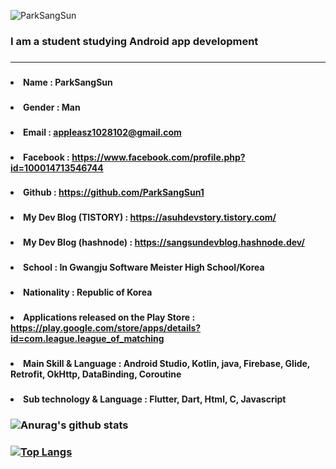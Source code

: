 ![ParkSangSun](https://capsule-render.vercel.app/api?type=wave&color=auto&height=300&section=header&text=ChaKyungMin&fontSize=90)


### <h3>I am a student studying Android app development</h3>
### <hr>
### <ul>
  ### <h4><li><a>Name : ParkSangSun</a></li></h4>
  ### <h4><li><a>Gender : Man</a></li></h4>
  ### <h4><li><a>Email : appleasz1028102@gmail.com</a></li></h4>
  ### <h4><li><a>Facebook : https://www.facebook.com/profile.php?id=100014713546744</a></li></h4>
  ### <h4><li><a>Github : https://github.com/ParkSangSun1</a></li></h4>
  ### <h4><li><a>My Dev Blog (TISTORY) :   https://asuhdevstory.tistory.com/</a></li></h4>
  ### <h4><li><a>My Dev Blog (hashnode) : https://sangsundevblog.hashnode.dev/</a></li></h4>
  ### <h4><li><a>School : In Gwangju Software Meister High School/Korea</a></li></h4>
  ### <h4><li><a>Nationality : Republic of Korea</a></li></h4>
  ### <h4><li><a>Applications released on the Play Store : https://play.google.com/store/apps/details?id=com.league.league_of_matching</a></li></h4>
  ### <h4><li><a>Main Skill & Language : Android Studio, Kotlin, java, Firebase, Glide, Retrofit, OkHttp, DataBinding, Coroutine</a></li></h4>
  ### <h4><li><a>Sub technology & Language : Flutter, Dart, Html, C, Javascript</a></li></h4>
### </ul>
###
### ![Anurag's github stats](https://github-readme-stats.vercel.app/api?username=ParkSangSun1&show_icons=true&theme=Gradient)
### [![Top Langs](https://github-readme-stats.vercel.app/api/top-langs/?username=ParkSangSun1&layout=compact)](https://github.com/anuraghazra/github-readme-stats)


<!--
**ParkSangSun1/ParkSangSun1** is a ✨ _special_ ✨ repository because its `README.md` (this file) appears on your GitHub profile.

Here are some ideas to get you started:

- 🔭 I’m currently working on ...
- 🌱 I’m currently learning ...
- 👯 I’m looking to collaborate on ...
- 🤔 I’m looking for help with ...
- 💬 Ask me about ...
- 📫 How to reach me: ...
- 😄 Pronouns: ...
- ⚡ Fun fact: ...
-->
